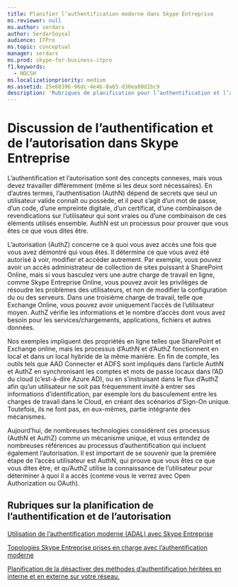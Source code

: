 ```yaml
---
title: Planifier l’authentification moderne dans Skype Entreprise
ms.reviewer: null
ms.author: serdars
author: SerdarSoysal
audience: ITPro
ms.topic: conceptual
manager: serdars
ms.prod: skype-for-business-itpro
f1.keywords:
  - NOCSH
ms.localizationpriority: medium
ms.assetid: 25e68396-96dc-4e4b-8a65-d30ea80d1bc9
description: 'Rubriques de planification pour l’authentification et l’autorisation pour Skype Entreprise Server, y compris l’intégration avec d’autres produits'
---
```


# <a name="discussing-authentication-and-authorization-in-skype-for-business"></a>Discussion de l’authentification et de l’autorisation dans Skype Entreprise

L’authentification et l’autorisation sont des concepts connexes, mais vous devez travailler différemment (même si les deux sont nécessaires). En d’autres termes, l’authentisation (AuthN) dépend de secrets que seul un utilisateur valide connaît ou possède, et il peut s’agit d’un mot de passe, d’un code, d’une empreinte digitale, d’un certificat, d’une combinaison de revendications sur l’utilisateur qui sont vraies ou d’une combinaison de ces éléments utilisés ensemble. AuthN est un processus pour prouver que vous êtes ce que vous dites être.

L’autorisation (AuthZ) concerne ce à quoi vous avez accès une fois que vous avez démontré qui vous êtes. Il détermine ce que vous avez été autorisé à voir, modifier et accéder autrement. Par exemple, vous pouvez avoir un accès administrateur de collection de sites puissant à SharePoint Online, mais si vous basculez vers une autre charge de travail en ligne, comme Skype Entreprise Online, vous pouvez avoir les privilèges de résoudre les problèmes des utilisateurs, et non de modifier la configuration du ou des serveurs. Dans une troisième charge de travail, telle que Exchange Online, vous pouvez avoir uniquement l’accès de l’utilisateur moyen. AuthZ vérifie les informations et le nombre d’accès dont vous avez besoin pour les services/chargements, applications, fichiers et autres données.

Nos exemples impliquent des propriétés en ligne telles que SharePoint et Exchange online, mais les processus d’AuthN et d’AuthZ fonctionnent en local et dans un local hybride de la même manière. En fin de compte, les outils tels que AAD Connecter et ADFS sont impliqués dans l’article AuthN et AuthZ en synchronisant les comptes et mots de passe locaux dans l’AD du cloud (c’est-à-dire Azure AD), ou en s’instruisant dans le flux d’AuthZ afin qu’un utilisateur ne soit pas fréquemment invité à entrer ses informations d’identification, par exemple lors du basculement entre les charges de travail dans le Cloud, en créant des scénarios d'Sign-On unique. Toutefois, ils ne font pas, en eux-mêmes, partie intégrante des mécanismes.

Aujourd’hui, de nombreuses technologies considèrent ces processus (AuthN et AuthZ) comme un mécanisme unique, et vous entendez de nombreuses références au processus d’authentification qui incluent également l’autorisation. Il est important de se souvenir que la première étape de l’accès utilisateur est AuthN, qui prouve que vous êtes ce que vous dites être, et qu’AuthZ utilise la connaissance de l’utilisateur pour déterminer à quoi il a accès (comme vous le verrez avec Open Authorization ou OAuth).

  
## <a name="authentication-and-authorization-planning-topics"></a>Rubriques sur la planification de l’authentification et de l’autorisation

[Utilisation de l’authentification moderne (ADAL) avec Skype Entreprise](plan-adal.md)

[Topologies Skype Entreprise prises en charge avec l’authentification moderne](topologies-supported.md)

[Planification de la désactiver des méthodes d’authentification héritées en interne et en externe sur votre réseau.](turn-on-modern-auth.md)

